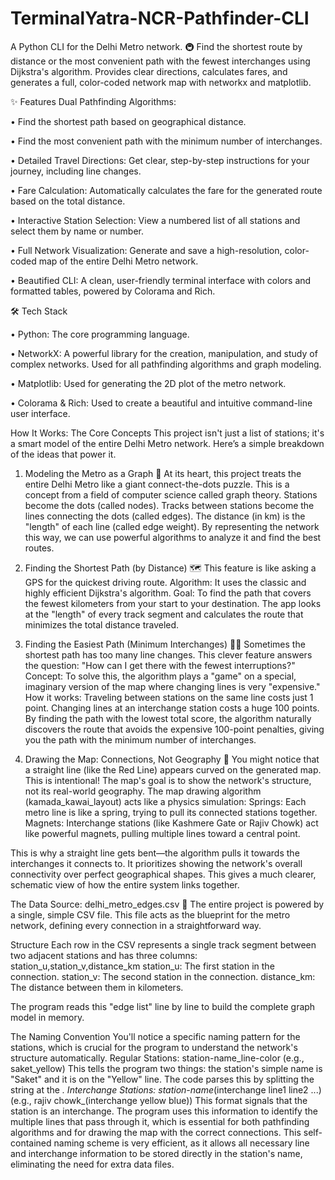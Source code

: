 # TerminalYatra-NCR-Pathfinder-CLI
A Python CLI for the Delhi Metro network. 🚇 Find the shortest route by distance or the most convenient path with the fewest interchanges using Dijkstra's algorithm. Provides clear directions, calculates fares, and generates a full, color-coded network map with networkx and matplotlib.


✨ Features
Dual Pathfinding Algorithms:

•	Find the shortest path based on geographical distance.

•	Find the most convenient path with the minimum number of interchanges.

•	Detailed Travel Directions: Get clear, step-by-step instructions for your journey, including line changes.

•	Fare Calculation: Automatically calculates the fare for the generated route based on the total distance.

•	Interactive Station Selection: View a numbered list of all stations and select them by name or number.

•	Full Network Visualization: Generate and save a high-resolution, color-coded map of the entire Delhi Metro network.

•	Beautified CLI: A clean, user-friendly terminal interface with colors and formatted tables, powered by Colorama and Rich.




🛠️ Tech Stack

•	Python: The core programming language.

•	NetworkX: A powerful library for the creation, manipulation, and study of complex networks. Used for all pathfinding algorithms and graph modeling.

•	Matplotlib: Used for generating the 2D plot of the metro network.

•	Colorama & Rich: Used to create a beautiful and intuitive command-line user interface.



How It Works: The Core Concepts
This project isn't just a list of stations; it's a smart model of the entire Delhi Metro network. Here’s a simple breakdown of the ideas that power it.

1. Modeling the Metro as a Graph 🧩
At its heart, this project treats the entire Delhi Metro like a giant connect-the-dots puzzle. This is a concept from a field of computer science called graph theory.
Stations become the dots (called nodes).
Tracks between stations become the lines connecting the dots (called edges).
The distance (in km) is the "length" of each line (called edge weight).
By representing the network this way, we can use powerful algorithms to analyze it and find the best routes.

2. Finding the Shortest Path (by Distance) 🗺️
This feature is like asking a GPS for the quickest driving route.
Algorithm: It uses the classic and highly efficient Dijkstra's algorithm.
Goal: To find the path that covers the fewest kilometers from your start to your destination. The app looks at the "length" of every track segment and calculates the route that minimizes the total distance traveled.

3. Finding the Easiest Path (Minimum Interchanges) 🚶‍♂️
Sometimes the shortest path has too many line changes. This clever feature answers the question: "How can I get there with the fewest interruptions?"
Concept: To solve this, the algorithm plays a "game" on a special, imaginary version of the map where changing lines is very "expensive."
How it works:
Traveling between stations on the same line costs just 1 point.
Changing lines at an interchange station costs a huge 100 points.
By finding the path with the lowest total score, the algorithm naturally discovers the route that avoids the expensive 100-point penalties, giving you the path with the minimum number of interchanges.

4. Drawing the Map: Connections, Not Geography 🎨
You might notice that a straight line (like the Red Line) appears curved on the generated map. This is intentional! The map's goal is to show the network's structure, not its real-world geography.
The map drawing algorithm (kamada_kawai_layout) acts like a physics simulation:
Springs: Each metro line is like a spring, trying to pull its connected stations together.
Magnets: Interchange stations (like Kashmere Gate or Rajiv Chowk) act like powerful magnets, pulling multiple lines toward a central point.

This is why a straight line gets bent—the algorithm pulls it towards the interchanges it connects to. It prioritizes showing the network's overall connectivity over perfect geographical shapes. This gives a much clearer, schematic view of how the entire system links together.

The Data Source: delhi_metro_edges.csv 📂
The entire project is powered by a single, simple CSV file. This file acts as the blueprint for the metro network, defining every connection in a straightforward way.

Structure
Each row in the CSV represents a single track segment between two adjacent stations and has three columns: station_u,station_v,distance_km
station_u: The first station in the connection.
station_v: The second station in the connection.
distance_km: The distance between them in kilometers.

The program reads this "edge list" line by line to build the complete graph model in memory.

The Naming Convention
You'll notice a specific naming pattern for the stations, which is crucial for the program to understand the network's structure automatically.
Regular Stations: station-name_line-color (e.g., saket_yellow) This tells the program two things: the station's simple name is "Saket" and it is on the "Yellow" line. The code parses this by splitting the string at the _.
Interchange Stations: station-name_(interchange line1 line2 ...) (e.g., rajiv chowk_(interchange yellow blue)) This format signals that the station is an interchange. The program uses this information to identify the multiple lines that pass through it, which is essential for both pathfinding algorithms and for drawing the map with the correct connections.
This self-contained naming scheme is very efficient, as it allows all necessary line and interchange information to be stored directly in the station's name, eliminating the need for extra data files.

